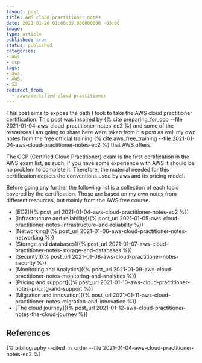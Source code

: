 ```yaml
---
layout: post
title: AWS cloud practitioner notes
date: 2021-01-20 01:06:05.000000000 -03:00
image: 
type: article
published: true
status: published
categories:
- aws
- ccp
tags:
- aws,
- AWS,
- S3
redirect_from:
  - /aws/certified-cloud-practitioner
---
```

 
This post aims to expose the path I took to take the AWS cloud practitioner
certification. This post was inspired by {% cite preparing_for_ccp --file 2021-01-04-aws-cloud-practitioner-notes-ec2 %}
and some of the resources I am going to share here were taken from his post as
well my own notes from the free official training {% cite aws_free_training --file 2021-01-04-aws-cloud-practitioner-notes-ec2 %}
that AWS offers.

The CCP (Certified Cloud Practitioner) exam is the first certification in the AWS exam list, as such, if you
have some experience with AWS it should be no problem to complete it. Therefore,
the material needed for this certification depicts the conventions used by aws
and its pricing model.

Before going any further the following list is a collection of each
topic covered by the certification. Those are based on my own notes from different resources, but mainly
from the AWS free course.

- [EC2]({% post_url 2021-01-04-aws-cloud-practitioner-notes-ec2 %})
- [Infrastructure and reliability]({% post_url 2021-01-05-aws-cloud-practitioner-notes-infrastructure-and-reliability %})
- [Networking]({% post_url 2021-01-06-aws-cloud-practitioner-notes-networking %})
- [Storage and databases]({% post_url 2021-01-07-aws-cloud-practitioner-notes-storage-and-databases %})
- [Security]({% post_url 2021-01-08-aws-cloud-practitioner-notes-security %})
- [Monitoring and Analytics]({% post_url 2021-01-09-aws-cloud-practitioner-notes-monitoring-and-analytics %})
- [Pricing and support]({% post_url 2021-01-10-aws-cloud-practitioner-notes-pricing-and-support %})
- [Migration and innovation]({% post_url 2021-01-11-aws-cloud-practitioner-notes-migration-and-innovation %})
- [The cloud journey]({% post_url 2021-01-12-aws-cloud-practitioner-notes-the-cloud-journey %})

## References

{% bibliography --cited_in_order --file 2021-01-04-aws-cloud-practitioner-notes-ec2 %}
